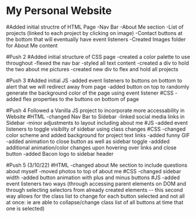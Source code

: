 # My Personal Website

#Added initial structre of HTML Page 
    -Nav Bar
    -About Me section
    -List of projects (linked to each project by clicking on image)
    -Contact buttons at the bottom that will eventually have event listeners
    -Created Images folder for About Me content

#Push 2
#Added initial structure of CSS page
    -created a color palette to use throughout
    -flexed the nav bar 
    -styled all text content
    -created a div to hold the two about me pictures
    -created new div to flex and hold all projects

#Push 3
#Added initial JS
    -added event listeners to buttons on bottom to alert that we will redirect away from page
    -added button on top to randomly generate the background color of the page using event listener
#CSS
    -added flex properties to the buttons on bottom of page

#Push 4
Followed a Vanilla JS project to incorporate more accessability in Website
#HTML
    -changed Nav Bar to Sidebar
    -linked social media links in Sidebar
    -minor adjustments to layout including about me
#JS
    -added event listeners to toggle visibilty of sidebar using class changes
#CSS 
    -changed color scheme and added background for project text links
    -added funny GIF
    -added animation to close button as well as sidebar toggle
    -addded additional animation/color changes upon hovering over links and close button
    -added Bacon logo to sidebar header

#Push 5 (3/10/22)
#HTML
    -changed about Me section to include questions about myself
    -moved photos to top of about me
#CSS 
    -changed sidebar width
    -added button animation with plus and minus buttons
#JS
    -added event listeners two ways (through accessing parent elements on DOM and through selecting selectors from already created elements -- this second way allows for the class list to change for each button selected and not all at once: ie are able to collapse/change class list of all buttons at time that one is selected)